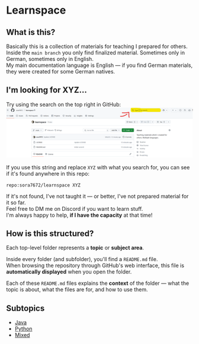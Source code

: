 # Learnspace

## What is this?
Basically this is a collection of materials for teaching I prepared for others.  
Inside the `main branch` you only find finalized material. Sometimes only in German, sometimes only in English.  
My main documentation language is English — if you find German materials, they were created for some German natives.

## I'm looking for XYZ...
Try using the search on the top right in GitHub:  
![search.png](search.png)

If you use this string and replace `XYZ` with what you search for, you can see if it's found anywhere in this repo:

```
repo:sora7672/learnspace XYZ
```


If it's not found, I've not taught it — or better, I've not prepared material for it so far.  
Feel free to DM me on Discord if you want to learn stuff.  
I'm always happy to help, **if I have the capacity** at that time!


## How is this structured?
Each top-level folder represents a **topic** or **subject area**.

Inside every folder (and subfolder), you'll find a `README.md` file.  
When browsing the repository through GitHub's web interface, this file is **automatically displayed** when you open the folder.

Each of these `README.md` files explains the **context** of the folder — what the topic is about, what the files are for, and how to use them.

## Subtopics
- [Java](java/README.md)
- [Python](python/README.md)
- [Mixed](mixed/README.md)